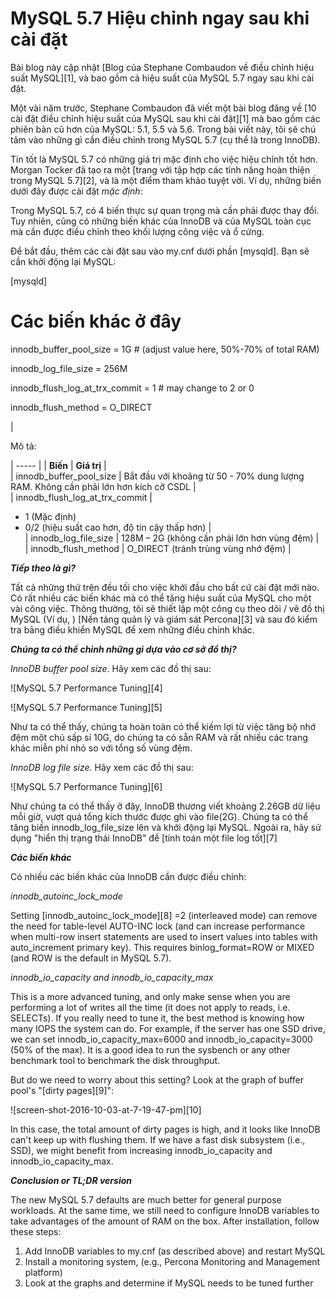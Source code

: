 # MySQL 5.7 Hiệu chỉnh ngay sau khi cài đặt

Bài blog này cập nhật [Blog của Stephane Combaudon về điều chỉnh hiệu suất MySQL][1], và bao gồm cả hiệu suất của MySQL 5.7 ngay sau khi cài đặt.

Một vài năm trước, Stephane Combaudon đã viết một bài blog đăng về [10 cài đặt điều chỉnh hiệu suất của MySQL sau khi cài đặt][1] mà bao gồm các phiên bản cũ hơn của MySQL: 5.1, 5.5 và 5.6. Trong bài viết này, tôi sẽ chú tâm vào những gì cần điều chỉnh trong MySQL 5.7 (cụ thể là trong InnoDB).

Tin tốt là MySQL 5.7 có những giá trị mặc định cho việc hiệu chỉnh tốt hơn. Morgan Tocker đã tạo ra một [trang với tập hợp các tính năng hoàn thiện trong MySQL 5.7][2], và là một điểm tham khảo tuyệt vời. Ví dụ, những biến dưới đây được cài đặt _mặc định_:

Trong MySQL 5.7, có 4 biến thực sự quan trọng mà cần phải được thay đổi. Tuy nhiên, cũng có những biến khác của InnoDB và của MySQL toàn cục mà cần được điều chỉnh theo khối lượng công việc và ổ cứng.

Để bắt đầu, thêm các cài đặt sau vào my.cnf dưới phần [mysqld]. Bạn sẽ cần khởi động lại MySQL:

[mysqld]

# Các biến khác ở đây

innodb_buffer_pool_size = 1G # (adjust value here, 50%-70% of total RAM)

innodb_log_file_size = 256M

innodb_flush_log_at_trx_commit = 1 # may change to 2 or 0

innodb_flush_method = O_DIRECT

 | 

Mô tả:

| ----- |
| **Biến** |  **Giá trị** |  
| innodb_buffer_pool_size |  Bắt đầu với khoảng từ 50 - 70% dung lượng RAM. Không cần phải lớn hơn kích cỡ CSDL |  
| innodb_flush_log_at_trx_commit | 

* 1   (Mặc định)
* 0/2 (hiệu suất cao hơn, độ tin cậy thấp hơn)
 |  
| innodb_log_file_size |  128M – 2G (không cần phải lớn hơn vùng đệm) |  
| innodb_flush_method |  O_DIRECT (tránh trùng vùng nhớ đệm) | 

 
_**Tiếp theo là gì?**_

Tất cả những thứ trên đều tối cho việc khởi đầu cho bất cứ cài đặt mới nào. Có rất nhiều các biến khác mà có thể tăng hiệu suất của MySQL cho một vài công việc. Thông thường, tôi sẽ thiết lập một công cụ theo dõi / vẽ đồ thị MySQL (Ví dụ, ) [Nền tảng quản lý và giám sát Percona][3] và sau đó kiểm tra bảng điều khiển MySQL để xem những điều chỉnh khác.

_**Chúng ta có thể chỉnh những gì dựa vào cơ sở đồ thị?**_

_InnoDB buffer pool size_. Hãy xem các đồ thị sau:

![MySQL 5.7 Performance Tuning][4]

![MySQL 5.7 Performance Tuning][5]

Như ta có thể thấy, chúng ta hoàn toàn có thể kiếm lợi từ việc tăng bộ nhớ đệm một chú sấp sỉ 10G, do chúng ta có sẵn RAM và rất nhiều các trang khác miễn phí nhỏ so với tổng số vùng đệm.


_InnoDB log file size._ Hãy xem các đồ thị sau:

![MySQL 5.7 Performance Tuning][6]

Như chúng ta có thể thấy ở đây, InnoDB thương viết khoảng 2.26GB dữ liệu mỗi giờ, vượt quá tổng kích thước được ghi vào file(2G). Chúng ta có thể tăng biến innodb_log_file_size lên và khởi động lại MySQL. Ngoài ra, hãy sử dụng "hiển thị trạng thái InnoDB" để [tính toán một file log tốt][7]

_**Các biến khác**_

Có  nhiều các biến khác của InnoDB cần được điều chỉnh:

_innodb_autoinc_lock_mode_


Setting [innodb_autoinc_lock_mode][8] =2 (interleaved mode) can remove the need for table-level AUTO-INC lock (and can increase performance when multi-row insert statements are used to insert values into tables with auto_increment primary key). This requires binlog_format=ROW  or MIXED  (and ROW is the default in MySQL 5.7).

_innodb_io_capacity _and_ innodb_io_capacity_max_

This is a more advanced tuning, and only make sense when you are performing a lot of writes all the time (it does not apply to reads, i.e. SELECTs). If you really need to tune it, the best method is knowing how many IOPS the system can do. For example, if the server has one SSD drive, we can set innodb_io_capacity_max=6000 and innodb_io_capacity=3000 (50% of the max). It is a good idea to run the sysbench or any other benchmark tool to benchmark the disk throughput.

But do we need to worry about this setting? Look at the graph of buffer pool's "[dirty pages][9]":

![screen-shot-2016-10-03-at-7-19-47-pm][10]

In this case, the total amount of dirty pages is high, and it looks like InnoDB can't keep up with flushing them. If we have a fast disk subsystem (i.e., SSD), we might benefit from increasing innodb_io_capacity and innodb_io_capacity_max.

_**Conclusion or TL;DR version**_

The new MySQL 5.7 defaults are much better for general purpose workloads. At the same time, we still need to configure InnoDB variables to take advantages of the amount of RAM on the box. After installation, follow these steps:

1. Add InnoDB variables to my.cnf (as described above) and restart MySQL
2. Install a monitoring system, (e.g., Percona Monitoring and Management platform)
3. Look at the graphs and determine if MySQL needs to be tuned further




